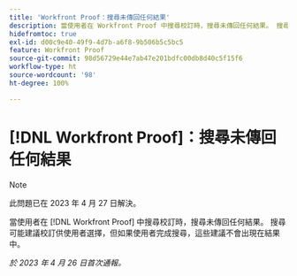 ```yaml
---
title: 'Workfront Proof：搜尋未傳回任何結果'
description: 當使用者在 Workfront Proof 中搜尋校訂時，搜尋未傳回任何結果。 搜尋可能建議校訂供使用者選擇，但如果使用者完成搜尋，這些建議不會出現在結果中。
hidefromtoc: true
exl-id: d00c9e40-49f9-4d7b-a6f8-9b506b5c5bc5
feature: Workfront Proof
source-git-commit: 98d56729e44e7ab47e201bdfc00db8d40c5f15f6
workflow-type: ht
source-wordcount: '98'
ht-degree: 100%

---
```


# [!DNL Workfront Proof]：搜尋未傳回任何結果

>[!NOTE]
>
>此問題已在 2023 年 4 月 27 日解決。

當使用者在 [!DNL Workfront Proof] 中搜尋校訂時，搜尋未傳回任何結果。 搜尋可能建議校訂供使用者選擇，但如果使用者完成搜尋，這些建議不會出現在結果中。

_於 2023 年 4 月 26 日首次通報。_
